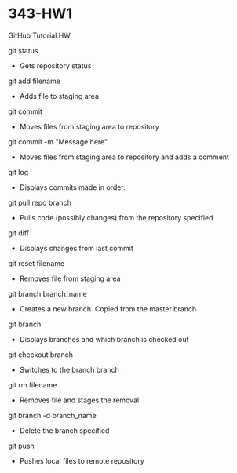 # 343-HW1
GitHub Tutorial HW

git status

- Gets repository status

git add filename 
  
  - Adds file to staging area

git commit 
  
  - Moves files from staging area to repository

git commit -m "Message here"
  
  - Moves files from staging area to repository and adds a comment

git log
  
  - Displays commits made in order.

git pull repo branch
  
  - Pulls code (possibly changes) from the repository specified

git diff
  
  - Displays changes from last commit

git reset filename 
  
  - Removes file from staging area

git branch branch_name 
  
  - Creates a new branch. Copied from the master branch

git branch 
  
  - Displays branches and which branch is checked out

git checkout branch
  
  - Switches to the branch branch

git rm filename
  
  - Removes file and stages the removal

git branch -d branch_name
  
  - Delete the branch specified

git push
  
  - Pushes local files to remote repository

